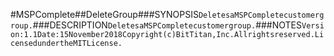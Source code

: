 #MSPComplete##DeleteGroup###SYNOPSIS```DeletesaMSPCompletecustomergroup.```###DESCRIPTION```DeletesaMSPCompletecustomergroup.```###NOTES```Version:1.1Date:15November2018Copyright(c)BitTitan,Inc.Allrightsreserved.LicensedundertheMITLicense.```
